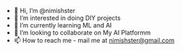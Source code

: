 - 👋 Hi, I’m @nimishster
- 👀 I’m interested in doing DIY projects
- 🌱 I’m currently learning ML and AI
- 💞️ I’m looking to collaborate on My AI Platformm
- 📫 How to reach me - mail me at nimishster@gmail.com

<!---
nimishster/nimishster is a ✨ special ✨ repository because its `README.md` (this file) appears on your GitHub profile.
You can click the Preview link to take a look at your changes.
--->

